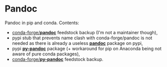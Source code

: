 # Pandoc

Pandoc in pip and conda. Contents:

* [conda-forge/**pandoc**](https://github.com/conda-forge/pandoc-feedstock) feedstock backup (I'm not a maintainer though),
* pypi stub that prevents name clash with conda-forge/pandoc is not needed as there is already a useless [**pandoc**](https://pypi.org/project/pandoc/) package on pypi,
* pypi [**py-pandoc**](https://pypi.org/project/py-pandoc/) package (+ workaround for pip on Anaconda being not aware of pure conda packages), 
* [conda-forge/**py-pandoc**](https://github.com/conda-forge/py-pandoc-feedstock) feedstock backup.
